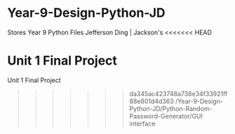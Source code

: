 # Year-9-Design-Python-JD
Stores Year 9 Python Files
Jefferson Ding | Jackson's
<<<<<<< HEAD

Unit 1 Final Project 
=======
Unit 1 Final Project
>>>>>>> da345ac423748a738e34f33921ff88e801d4d363
/Year-9-Design-Python-JD/Python-Random-Password-Generator/GUI interface
